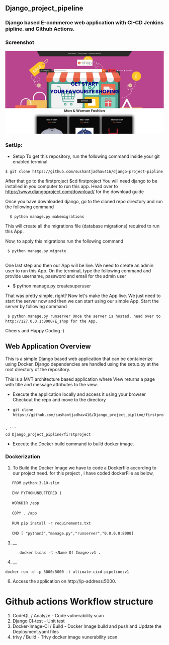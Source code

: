 ## Django_project_pipeline

### Django based E-commerce web application with CI-CD Jenkins pipline. and Github Actions.

### Screenshot
![Alt text](Project1_e-shop.png)

### SetUp:

- Setup To get this repository, run the following command inside your git enabled terminal

```
$ git clone https://github.com/sushantjadhav416/django-project-pipline
```

After that go to the firstproject $cd firstproject You will need django to be installed in you computer to run this app. Head over to https://www.djangoproject.com/download/ for the download guide

Once you have downloaded django, go to the cloned repo directory and run the following command

```
  $ python manage.py makemigrations

   ```

This will create all the migrations file (database migrations) required to run this App.

Now, to apply this migrations run the following command

 ```
  $ python manage.py migrate
  
   ```

One last step and then our  App will be live. We need to create an admin user to run this App. On the terminal, type the following command and provide username, password and email for the admin user

- $ python manage.py createsuperuser 

That was pretty simple, right? Now let's make the App live. We just need to start the server now and then we can start using our simple App. Start the server by following command

```
 $ python manage.py runserver Once the server is hosted, head over to http://127.0.0.1:8000/E_shop for the App.
```

Cheers and Happy Coding :)

##  Web Application Overview
This is a simple Django based web application that can be containerize using Docker. Django dependencies are handled using the setup.py at the root directory of the repository.

This is a MVT architecture based application where View returns a page with title and message attributes to the view.

- Execute the application locally and access it using your browser
Checkout the repo and move to the directory

-  ```
   git clone https://github.com/sushantjadhav416/Django_project_pipline/firstproject
 ```
 
- ```
cd Django_project_pipline/firstproject
```

- Execute the Docker build command to build docker image.


   
### Dockerization
 1. To Build the Docker Image we have to code a Dockerfile according to our project need.
    for this project , i have coded dockerFile as below,
```
   FROM python:3.10-slim

   ENV PYTHONUNBUFFERED 1

   WORKDIR /app

   COPY . /app

   RUN pip install -r requirements.txt 

   CMD [ "python3","manage.py","runserver","0.0.0.0:8000]

```
3. __
   ```
      docker build -t <Name Of Image>:v1 .
   ```

5. __
  ``` 
  docker run -d -p 5000:5000 -t ultimate-cicd-pipeline:v1 
  ```

6. Access the application on http://ip-address:5000.



# Github actions Workflow structure
1. CodeQL / Analyze - Code vulnerability scan
2. Django CI-test - Unit test
3. Docker-Image-CI / Build  - Docker Image build and push and Update the Deployment.yaml files
4. trivy / Build - Trivy docker image vunerability scan



